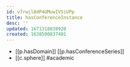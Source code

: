 ```yaml
---
id: v7rwjl8dP4UMuwIVSiUPp
title: hasConferenceInstance
desc: ''
updated: 1671318838928
created: 1638590837401
---
```




- [[p.hasDomain]] [[p.hasConferenceSeries]]
- [[c.sphere]] #academic
